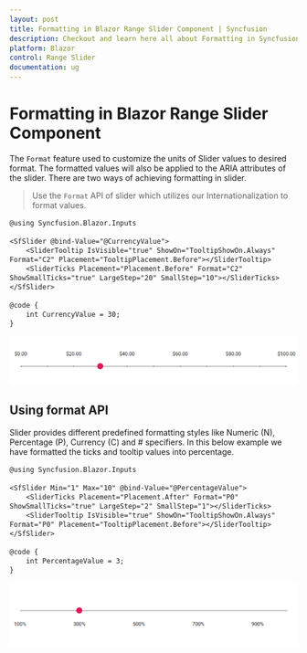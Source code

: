 ```yaml
---
layout: post
title: Formatting in Blazor Range Slider Component | Syncfusion
description: Checkout and learn here all about Formatting in Syncfusion Blazor Range Slider component and much more.
platform: Blazor
control: Range Slider
documentation: ug
---
```


# Formatting in Blazor Range Slider Component

The `Format` feature used to customize the units of Slider values to desired format. The formatted values will also be applied to the ARIA attributes of the slider. There are two ways of achieving formatting in slider.

> Use the `Format` API of slider which utilizes our Internationalization to format values.

```cshtml
@using Syncfusion.Blazor.Inputs

<SfSlider @bind-Value="@CurrencyValue">
    <SliderTooltip IsVisible="true" ShowOn="TooltipShowOn.Always" Format="C2" Placement="TooltipPlacement.Before"></SliderTooltip>
    <SliderTicks Placement="Placement.Before" Format="C2" ShowSmallTicks="true" LargeStep="20" SmallStep="10"></SliderTicks>
</SfSlider>

@code {
    int CurrencyValue = 30;
}
```

![Formating in Blazor RangeSlider](images/blazor-rangeslider-format.gif)

## Using format API

Slider provides different predefined formatting styles like Numeric (N), Percentage (P), Currency (C) and # specifiers. In this below example we have formatted the ticks and tooltip values into percentage.

```cshtml
@using Syncfusion.Blazor.Inputs

<SfSlider Min="1" Max="10" @bind-Value="@PercentageValue">
    <SliderTicks Placement="Placement.After" Format="P0" ShowSmallTicks="true" LargeStep="2" SmallStep="1"></SliderTicks>
    <SliderTooltip IsVisible="true" ShowOn="TooltipShowOn.Always" Format="P0" Placement="TooltipPlacement.Before"></SliderTooltip>
</SfSlider>

@code {
    int PercentageValue = 3;
}

```

![Blazor RangeSlider Format API](images/blazor-rangeslider-format-api.gif)